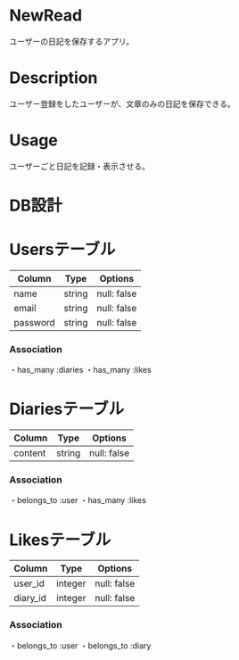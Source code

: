 

# NewRead
ユーザーの日記を保存するアプリ。

# Description
ユーザー登録をしたユーザーが、文章のみの日記を保存できる。

# Usage
ユーザーごと日記を記録・表示させる。

# DB設計

# Usersテーブル
|Column|Type|Options|
|------|----|-------|
|name|string|null: false|
|email|string|null: false|
|password|string|null: false|
### Association

・has_many :diaries
・has_many :likes

# Diariesテーブル
|Column|Type|Options|
|------|----|-------|
|content|string|null: false|
### Association

・belongs_to :user
・has_many :likes

# Likesテーブル
|Column|Type|Options|
|------|----|-------|
|user_id|integer|null: false|
|diary_id|integer|null: false|

### Association
・belongs_to :user
・belongs_to :diary

